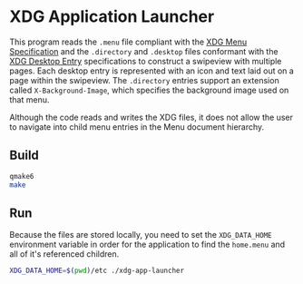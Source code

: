 # XDG Application Launcher

This program reads the `.menu` file compliant with the [XDG Menu
Specification](https://specifications.freedesktop.org/menu-spec/latest/)
and the `.directory` and `.desktop` files conformant with the [XDG
Desktop
Entry](https://specifications.freedesktop.org/desktop-entry-spec/latest/)
specifications to construct a swipeview with multiple pages.  Each
desktop entry is represented with an icon and text laid out on a page
within the swipeview.  The `.directory` entries support an extension
called `X-Background-Image`, which specifies the background image used
on that menu.

Although the code reads and writes the XDG files, it does not allow
the user to navigate into child menu entries in the Menu document
hierarchy.

## Build

```bash
qmake6
make
```

## Run

Because the files are stored locally, you need to set the
`XDG_DATA_HOME` environment variable in order for the application to
find the `home.menu` and all of it's referenced children.

```bash
XDG_DATA_HOME=$(pwd)/etc ./xdg-app-launcher
```